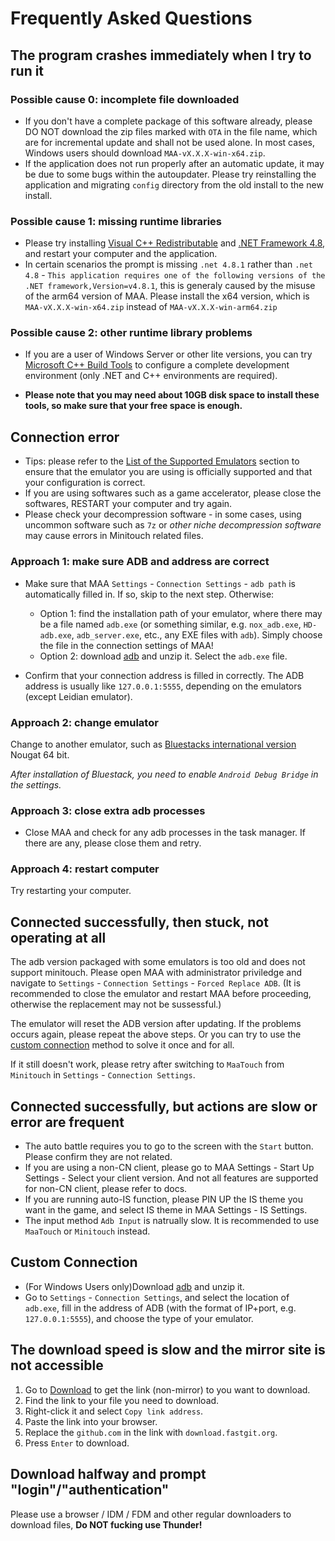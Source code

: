# Frequently Asked Questions

## The program crashes immediately when I try to run it

### Possible cause 0: incomplete file downloaded

- If you don't have a complete package of this software already, please DO NOT download the zip files marked with `OTA` in the file name, which are for incremental update and shall not be used alone. In most cases, Windows users should download `MAA-vX.X.X-win-x64.zip`.
- If the application does not run properly after an automatic update, it may be due to some bugs within the autoupdater. Please try reinstalling the application and migrating `config` directory from the old install to the new install.

### Possible cause 1: missing runtime libraries

- Please try installing [Visual C++ Redistributable](https://docs.microsoft.com/en/cpp/windows/latest-supported-vc-redist?view=msvc-160#visual-studio-2015-2017-2019-and-2022) and [.NET Framework 4.8](https://dotnet.microsoft.com/download/dotnet-framework/net48), and restart your computer and the application.
- In certain scenarios the prompt is missing `.net 4.8.1` rather than `.net 4.8` - `This application requires one of the following versions of the .NET framework,Version=v4.8.1`, this is generaly caused by the misuse of the arm64 version of MAA. Please install the x64 version, which is `MAA-vX.X.X-win-x64.zip` instead of `MAA-vX.X.X-win-arm64.zip`

### Possible cause 2: other runtime library problems

- If you are a user of Windows Server or other lite versions, you can try [Microsoft C++ Build Tools](https://visualstudio.microsoft.com/visual-cpp-build-tools/) to configure a complete development environment (only .NET and C++ environments are required).

- **Please note that you may need about 10GB disk space to install these tools, so make sure that your free space is enough.**

## Connection error

- Tips: please refer to the [List of the Supported Emulators](1.3-EMULATOR_SUPPORTS.md) section to ensure that the emulator you are using is officially supported and that your configuration is correct.
- If you are using softwares such as a game accelerator, please close the softwares, RESTART your computer and try again.
- Please check your decompression software - in some cases, using uncommon software such as `7z` or _other niche decompression software_ may cause errors in Minitouch related files.

### Approach 1: make sure ADB and address are correct

- Make sure that MAA `Settings` - `Connection Settings` - `adb path` is automatically filled in. If so, skip to the next step. Otherwise:
  - Option 1: find the installation path of your emulator, where there may be a file named `adb.exe` (or something similar, e.g. `nox_adb.exe`, `HD-adb.exe`, `adb_server.exe`, etc., any EXE files with `adb`). Simply choose the file in the connection settings of MAA!
  - Option 2: download [adb](https://dl.google.com/android/repository/platform-tools-latest-windows.zip) and unzip it. Select the `adb.exe` file.

- Confirm that your connection address is filled in correctly. The ADB address is usually like `127.0.0.1:5555`, depending on the emulators (except Leidian emulator).

### Approach 2: change emulator

Change to another emulator, such as [Bluestacks international version](https://www.bluestacks.com/download.html) Nougat 64 bit.

_After installation of Bluestack, you need to enable `Android Debug Bridge` in the settings._

### Approach 3: close extra adb processes

- Close MAA and check for any adb processes in the task manager. If there are any, please close them and retry.

### Approach 4: restart computer

Try restarting your computer.

## Connected successfully, then stuck, not operating at all

The adb version packaged with some emulators is too old and does not support minitouch. Please open MAA with administrator priviledge and navigate to `Settings` - `Connection Settings` - `Forced Replace ADB`. (It is recommended to close the emulator and restart MAA before proceeding, otherwise the replacement may not be sussessful.)

The emulator will reset the ADB version after updating. If the problems occurs again, please repeat the above steps. Or you can try to use the [custom connection](#custom-connection) method to solve it once and for all.

If it still doesn't work, please retry after switching to `MaaTouch` from `Minitouch` in `Settings` - `Connection Settings`.

## Connected successfully, but actions are slow or error are frequent

- The auto battle requires you to go to the screen with the `Start` button. Please confirm they are not related.
- If you are using a non-CN client, please go to MAA Settings - Start Up Settings - Select your client version. And not all features are supported for non-CN client, please refer to docs.
- If you are running auto-IS function, please PIN UP the IS theme you want in the game, and select IS theme in MAA Settings - IS Settings.
- The input method `Adb Input` is natrually slow. It is recommended to use `MaaTouch` or `Minitouch` instead.

## Custom Connection

- (For Windows Users only)Download [adb](https://dl.google.com/android/repository/platform-tools-latest-windows.zip) and unzip it.
- Go to `Settings` - `Connection Settings`, and select the location of `adb.exe`, fill in the address of ADB (with the format of IP+port, e.g. `127.0.0.1:5555`), and choose the type of your emulator.

## The download speed is slow and the mirror site is not accessible

1. Go to [Download](../../README.md#Download) to get the link (non-mirror) to you want to download.
2. Find the link to your file you need to download.
3. Right-click it and select `Copy link address`.
4. Paste the link into your browser.
5. Replace the `github.com` in the link with `download.fastgit.org`.
6. Press `Enter` to download.

## Download halfway and prompt "login"/"authentication"

Please use a browser / IDM / FDM and other regular downloaders to download files, **Do NOT fucking use Thunder!**
